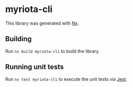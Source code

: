 # myriota-cli

This library was generated with [Nx](https://nx.dev).

## Building

Run `nx build myriota-cli` to build the library.

## Running unit tests

Run `nx test myriota-cli` to execute the unit tests via [Jest](https://jestjs.io).
